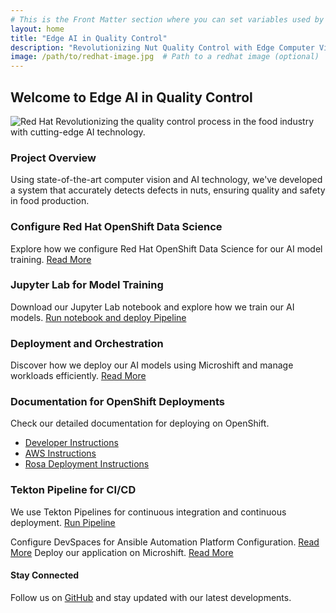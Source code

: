 ```yaml
---
# This is the Front Matter section where you can set variables used by Jekyll
layout: home
title: "Edge AI in Quality Control"
description: "Revolutionizing Nut Quality Control with Edge Computer Vision using YOLO V5 and Microshift"
image: /path/to/redhat-image.jpg  # Path to a redhat image (optional)
---
```


<!-- Hero Section -->
## Welcome to Edge AI in Quality Control
![Red Hat](/path/to/redhat-image.jpg)  <!-- Path to the same or different Red Hat image -->
Revolutionizing the quality control process in the food industry with cutting-edge AI technology.

<!-- Project Overview -->
### Project Overview
Using state-of-the-art computer vision and AI technology, we've developed a system that accurately detects defects in nuts, ensuring quality and safety in food production.

<!-- Model Creation with OpenShift AI -->

<!-- Jupyter Lab Overview -->
### Configure Red Hat OpenShift Data Science
Explore how we configure Red Hat OpenShift Data Science for our AI model training. [Read More](deployments/configure_rhods)

### Jupyter Lab for Model Training
Download our Jupyter Lab notebook and explore how we train our AI models.
[Run notebook and deploy Pipeline](deployments/run_rhods_notebooks)

<!-- Workload Container & Microshift Deployment -->
### Deployment and Orchestration
Discover how we deploy our AI models using Microshift and manage workloads efficiently. [Read More](/deployment)

<!-- OpenShift Deployment Documentation -->
### Documentation for OpenShift Deployments
Check our detailed documentation for deploying on OpenShift. 
* [Developer Instructions](deployments/developer_deployment)
* [AWS Instructions](deployments/aws_deployment)
* [Rosa Deployment Instructions](deployments/rosa)

<!-- Tekton Pipeline -->
### Tekton Pipeline for CI/CD
We use Tekton Pipelines for continuous integration and continuous deployment. [Run Pipeline](/deployments/run_tekton_pipeline)

<!-- Microshift Deployment -->
Configure DevSpaces for Ansible Automation Platform Configuration. [Read More](/deployments/devspaces_configuration)
Deploy our application on Microshift. [Read More](/deployments/aap_microshift_deployment)

<!-- Demo Section 
### See Our Technology in Action
[Watch the Demo Video](/path/to/demo-video) or view the [Image Gallery](/image-gallery)-->

<!-- Latest Blog Posts
### Latest from Our Blog
Here you can list your latest blog posts. Jekyll can automatically populate this section from your posts. -->

<!-- Footer -->
#### Stay Connected
Follow us on [GitHub](https://github.com/redhat-ai-edge-pins-demo) and stay updated with our latest developments.
